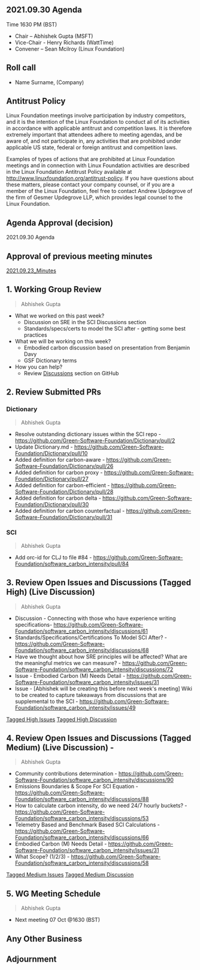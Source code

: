 ## 2021.09.30 Agenda
Time 1630 PM (BST)

- Chair – Abhishek Gupta (MSFT)
- Vice-Chair - Henry Richards (WattTime)
- Convener – Sean Mcilroy (Linux Foundation)
  
## Roll call
* Name Surname, (Company)  
  
## Antitrust Policy
Linux Foundation meetings involve participation by industry competitors, and it is the intention of the Linux Foundation to conduct 
all of its activities in accordance with applicable antitrust and competition laws. 
It is therefore extremely important that attendees adhere to meeting agendas, and be aware of, and not participate in, any activities 
that are prohibited under applicable US state, federal or foreign antitrust and competition laws.

Examples of types of actions that are prohibited at Linux Foundation meetings and in connection with Linux Foundation activities are 
described in the Linux Foundation Antitrust Policy available at http://www.linuxfoundation.org/antitrust-policy. 
If you have questions about these matters, please contact your company counsel, or if you are a member of the Linux Foundation, 
feel free to contact Andrew Updegrove of the firm of Gesmer Updegrove LLP, which provides legal counsel to the Linux Foundation.
  
## Agenda Approval (decision) 
2021.09.30 Agenda
  
## Approval of previous meeting minutes
[2021.09.23_Minutes](https://github.com/Green-Software-Foundation/standards_wg/blob/main/Agenda_Minutes/2021.09.23_minutes.md)

## 1. Working Group Review
> Abhishek Gupta
- What we worked on this past week?
  - Discussion on SRE in the SCI Discussions section  
  - Standards/specs/certs to model the SCI after - getting some best practices
- What we will be working on this week?
  - Embodied carbon discussion based on presentation from Benjamin Davy
  - GSF Dictionary terms
- How you can help?
  - Review [Discussions](https://github.com/Green-Software-Foundation/software_carbon_intensity/discussions) section on GitHub

## 2. Review Submitted PRs

### Dictionary

> Abhishek Gupta
- Resolve outstanding dictionary issues within the SCI repo - https://github.com/Green-Software-Foundation/Dictionary/pull/2
- Update Dictionary.md - https://github.com/Green-Software-Foundation/Dictionary/pull/10
- Added definition for carbon-aware - https://github.com/Green-Software-Foundation/Dictionary/pull/26
- Added definition for carbon proxy - https://github.com/Green-Software-Foundation/Dictionary/pull/27
- Added definition for carbon-efficient - https://github.com/Green-Software-Foundation/Dictionary/pull/28
- Added definition for carbon delta - https://github.com/Green-Software-Foundation/Dictionary/pull/30
- Added definition for carbon counterfactual - https://github.com/Green-Software-Foundation/Dictionary/pull/31

### SCI

> Abhishek Gupta
- Add orc-id for CLJ to file #84 - https://github.com/Green-Software-Foundation/software_carbon_intensity/pull/84

## 3. Review Open Issues and Discussions (Tagged High) (Live Discussion)
> Abhishek Gupta
- Discussion - Connecting with those who have experience writing specifications- https://github.com/Green-Software-Foundation/software_carbon_intensity/discussions/61
- Standards/Specifications/Certifications To Model SCI After? - https://github.com/Green-Software-Foundation/software_carbon_intensity/discussions/68
- Have we thought about how SRE principles will be affected? What are the meaningful metrics we can measure? - https://github.com/Green-Software-Foundation/software_carbon_intensity/discussions/72
- Issue - Embodied Carbon (M) Needs Detail - https://github.com/Green-Software-Foundation/software_carbon_intensity/issues/31
- Issue - [Abhishek will be creating this before next week's meeting] Wiki to be created to capture takeaways from discussions that are supplemental to the SCI - https://github.com/Green-Software-Foundation/software_carbon_intensity/issues/49

[Tagged High Issues](https://github.com/Green-Software-Foundation/software_carbon_intensity/issues?q=is%3Aissue+is%3Aopen+label%3Ahigh)
[Tagged High Discussion](https://github.com/Green-Software-Foundation/software_carbon_intensity/discussions?discussions_q=label%3Ahigh)

## 4. Review Open Issues and Discussions (Tagged Medium) (Live Discussion) - 
> Abhishek Gupta
- Community contributions determination - https://github.com/Green-Software-Foundation/software_carbon_intensity/discussions/90
- Emissions Boundaries & Scope For SCI Equation - https://github.com/Green-Software-Foundation/software_carbon_intensity/discussions/88
- How to calculate carbon intensity, do we need 24/7 hourly buckets? - https://github.com/Green-Software-Foundation/software_carbon_intensity/discussions/53
- Telemetry Based and Benchmark Based SCI Calculations - https://github.com/Green-Software-Foundation/software_carbon_intensity/discussions/66
- Embodied Carbon (M) Needs Detail - https://github.com/Green-Software-Foundation/software_carbon_intensity/issues/31
- What Scope? (1/2/3) - https://github.com/Green-Software-Foundation/software_carbon_intensity/discussions/58

[Tagged Medium Issues](https://github.com/Green-Software-Foundation/software_carbon_intensity/issues?q=is%3Aissue+is%3Aopen+label%3Amedium)
[Tagged Medium Discussion](https://github.com/Green-Software-Foundation/software_carbon_intensity/discussions?discussions_q=label%3Amedium)

## 5. WG Meeting Schedule
> Abhishek Gupta
- Next meeting 07 Oct @1630 (BST) 

## Any Other Business

## Adjournment
